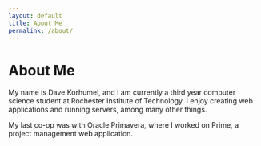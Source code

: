 ```yaml
---
layout: default
title: About Me
permalink: /about/
---
```


# About Me

My name is Dave Korhumel, and I am currently a third year computer science student at Rochester Institute of Technology. I enjoy creating web applications and running servers, among many other things.

My last co-op was with Oracle Primavera, where I worked on Prime, a project management web application.
